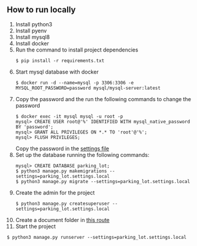 ## How to run locally

1. Install python3
2. Install pyenv
3. Install mysql8
4. Install docker
5. Run the command to install project dependencies
   ```shell
   $ pip install -r requirements.txt
   ```
6. Start mysql database with docker
   ```shell
   $ docker run -d --name=mysql -p 3306:3306 -e MYSQL_ROOT_PASSWORD=password mysql/mysql-server:latest
   ```
7. Copy the password and the run the following commands to change the password
   ```shell
   $ docker exec -it mysql mysql -u root -p
   mysql> CREATE USER root@'%' IDENTIFIED WITH mysql_native_password BY 'password';
   mysql> GRANT ALL PRIVILEGES ON *.* TO 'root'@'%';
   mysql> FLUSH PRIVILEGES;
   ```
   Copy the password in the [settings file](./parking_lot/parking_lot/parking_lot/settings/local.py)
8. Set up the database running the following commands:
   ```shell
   mysql> CREATE DATABASE parking_lot;
   $ python3 manage.py makemigrations --settings=parking_lot.settings.local
   $ python3 manage.py migrate --settings=parking_lot.settings.local
   ```
9. Create the admin for the project
    ```shell
    $ python3 manage.py createsuperuser --settings=parking_lot.settings.local
    ```
10. Create a document folder in [this route](./parking_lot/parking_lot/parking_lot)
11. Start the project
   ```shell
   $ python3 manage.py runserver --settings=parking_lot.settings.local
   ```